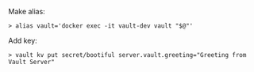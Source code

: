 Make alias:

```shell script
> alias vault='docker exec -it vault-dev vault "$@"'
```

Add key:

```shell script
> vault kv put secret/bootiful server.vault.greeting="Greeting from Vault Server"
```